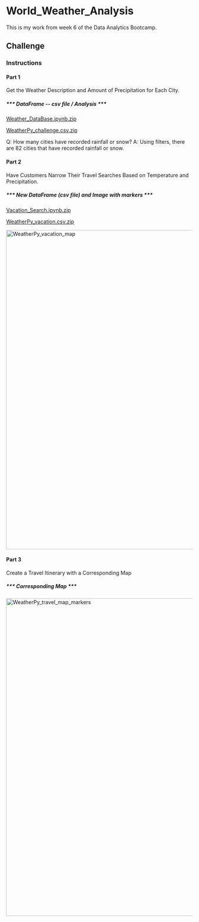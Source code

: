 # World_Weather_Analysis
This is my work from week 6 of the Data Analytics Bootcamp.

## Challenge
### Instructions
#### Part 1
Get the Weather Description and Amount of Precipitation for Each City.

##### *** DataFrame -- csv file / Analysis ***

[Weather_DataBase.ipynb.zip](https://github.com/efuen0077/World_Weather_Analysis/files/4501365/Weather_DataBase.ipynb.zip)

[WeatherPy_challenge.csv.zip](https://github.com/efuen0077/World_Weather_Analysis/files/4501353/WeatherPy_challenge.csv.zip)

 Q: How many cities have recorded rainfall or snow? 
 A: Using filters, there are 82 cities that have recorded rainfall or snow.

#### Part 2
Have Customers Narrow Their Travel Searches Based on Temperature and Precipitation.

##### *** New DataFrame (csv file) and Image with markers ***

[Vacation_Search.ipynb.zip](https://github.com/efuen0077/World_Weather_Analysis/files/4501341/Vacation_Search.ipynb.zip)

[WeatherPy_vacation.csv.zip](https://github.com/efuen0077/World_Weather_Analysis/files/4501352/WeatherPy_vacation.csv.zip)

<img width="860" alt="WeatherPy_vacation_map" src="https://user-images.githubusercontent.com/62089134/79716507-bc556700-828b-11ea-92ac-2ccfd95e0fc2.png"> 

#### Part 3
Create a Travel Itinerary with a Corresponding Map

##### *** Corresponding Map ***

<img width="856" alt="WeatherPy_travel_map_markers" src="https://user-images.githubusercontent.com/62089134/79718882-02152e00-8292-11ea-8456-d5cba74c0ddb.png">


